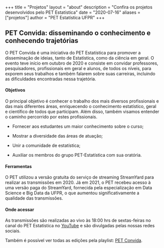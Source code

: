 +++
title = "Projetos"
layout = "about"
description = "Confira os projetos desenvolvidos pelo PET Estatística"
date = "2020-07-16"
aliases = ["projetos"]
author = "PET Estatística UFPR"
+++

## PET Convida: disseminando o conhecimento e conhecendo trajetórias

O PET Convida é uma iniciativa do PET Estatística para promover a disseminação de ideias, tanto de Estatística, como da ciência em geral. O evento teve início em outubro de 2020 e consiste em convidar professores, pesquisadores, profissionais em geral e alunos, de todos os níveis, para exporem seus trabalhos e também falarem sobre suas carreiras, incluindo as dificuldades encontradas nessa trajetória. 

#### Objetivos

O principal objetivo é conhecer o trabalho dos mais diversos profissionais e das mais diferentes áreas, enriquecendo o conhecimento estatístico, geral e científico de todos que participam. Além disso, também visamos entender o caminho percorrido por estes profissionais.

- Fornecer aos estudantes um maior conhecimento sobre o curso;

- Mostrar a diversidade das áreas de atuação;

- Unir a comunidade de estatística;

- Auxiliar os membros do grupo PET-Estatística com sua oratória.

#### Ferramentas

O PET utilizou a versão gratuita do serviço de streaming StreamYard para realizar as transmissões em 2020. Já em 2021, o PET recebeu acesso à uma versão paga do StreamYard, fornecida pela especialização em Data Science e Big Data da UFPR, o que aumentou significativamente a qualidade das transmissões. 


#### Onde acessar

As transmissões são realizadas ao vivo às 18:00 hrs de sextas-feiras no canal do PET Estatística no [YouTube](https://www.youtube.com/petestatisticaufpr) e são divulgadas pelas nossas redes sociais.

Também é possível ver todas as edições pela playlist: 
[PET Convida](https://youtube.com/playlist?list=PLyQM-JPBi0xygjVNBLb-6DYMlG9s1bPwt).

